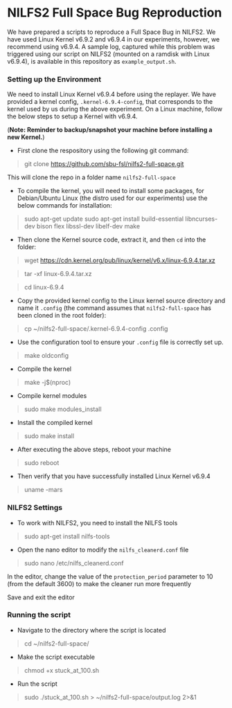 # NILFS2 Full Space Bug Reproduction

We have prepared a scripts to reproduce a Full Space Bug in NILFS2. We have used Linux Kernel v6.9.2 and v6.9.4 in our experiments, however, we recommend using v6.9.4. A sample log, captured while this problem was triggered using our script on NILFS2 (mounted on a ramdisk with Linux v6.9.4), is available in this repository as `example_output.sh`.

### Setting up the Environment
We need to install Linux Kernel v6.9.4 before using the replayer. We have provided a kernel config, `.kernel-6.9.4-config`, that corresponds to the kernel used by us during the above experiment. On a Linux machine, follow the below steps to setup a Kernel with v6.9.4.

(**Note: Reminder to backup/snapshot your machine before installing a new Kernel.**)

* First clone the respository using the following git command:
> git clone https://github.com/sbu-fsl/nilfs2-full-space.git

This will clone the repo in a folder name `nilfs2-full-space`

* To compile the kernel, you will need to install some packages, for Debian/Ubuntu Linux (the distro used for our experiments) use the below commands for installation:
> sudo apt-get update
> sudo apt-get install build-essential libncurses-dev bison flex libssl-dev libelf-dev make

* Then clone the Kernel source code, extract it, and then `cd` into the folder:
> wget https://cdn.kernel.org/pub/linux/kernel/v6.x/linux-6.9.4.tar.xz

> tar -xf linux-6.9.4.tar.xz

> cd linux-6.9.4

* Copy the provided kernel config to the Linux kernel source directory and name it `.config` (the command assumes that `nilfs2-full-space` has been cloned in the root folder):
> cp ~/nilfs2-full-space/.kernel-6.9.4-config .config

* Use the configuration tool to ensure your `.config` file is correctly set up.
> make oldconfig

* Compile the kernel
> make -j$(nproc)

* Compile kernel modules
> sudo make modules_install

* Install the compiled kernel
> sudo make install

* After executing the above steps, reboot your machine 
> sudo reboot

* Then verify that you have successfully installed Linux Kernel v6.9.4
> uname -mars

### NILFS2 Settings
* To work with NILFS2, you need to install the NILFS tools
> sudo apt-get install nilfs-tools

* Open the nano editor to modify the `nilfs_cleanerd.conf` file 
> sudo nano /etc/nilfs_cleanerd.conf

In the editor, change the value of the `protection_period` parameter to 10 (from the default 3600) to make the cleaner run more frequently

Save and exit the editor

### Running the script

* Navigate to the directory where the script is located
> cd ~/nilfs2-full-space/

* Make the script executable
> chmod +x stuck_at_100.sh

* Run the script
> sudo ./stuck_at_100.sh > ~/nilfs2-full-space/output.log 2>&1

